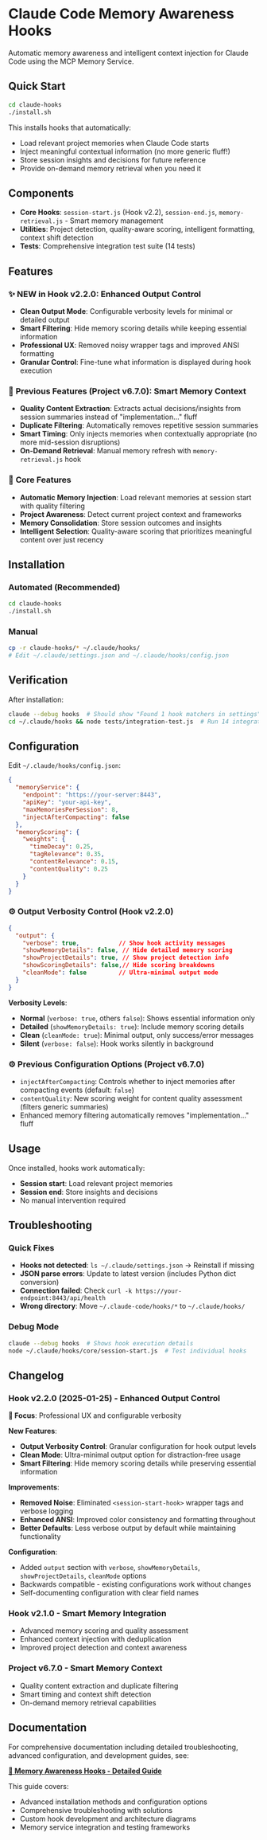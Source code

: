 # Claude Code Memory Awareness Hooks

Automatic memory awareness and intelligent context injection for Claude Code using the MCP Memory Service.

## Quick Start

```bash
cd claude-hooks
./install.sh
```

This installs hooks that automatically:
- Load relevant project memories when Claude Code starts
- Inject meaningful contextual information (no more generic fluff!)
- Store session insights and decisions for future reference
- Provide on-demand memory retrieval when you need it

## Components

- **Core Hooks**: `session-start.js` (Hook v2.2), `session-end.js`, `memory-retrieval.js` - Smart memory management
- **Utilities**: Project detection, quality-aware scoring, intelligent formatting, context shift detection  
- **Tests**: Comprehensive integration test suite (14 tests)

## Features

### ✨ **NEW in Hook v2.2.0**: Enhanced Output Control
- **Clean Output Mode**: Configurable verbosity levels for minimal or detailed output
- **Smart Filtering**: Hide memory scoring details while keeping essential information
- **Professional UX**: Removed noisy wrapper tags and improved ANSI formatting
- **Granular Control**: Fine-tune what information is displayed during hook execution

### 🧠 **Previous Features (Project v6.7.0)**: Smart Memory Context  
- **Quality Content Extraction**: Extracts actual decisions/insights from session summaries instead of "implementation..." fluff
- **Duplicate Filtering**: Automatically removes repetitive session summaries
- **Smart Timing**: Only injects memories when contextually appropriate (no more mid-session disruptions)
- **On-Demand Retrieval**: Manual memory refresh with `memory-retrieval.js` hook

### 🧠 **Core Features**
- **Automatic Memory Injection**: Load relevant memories at session start with quality filtering
- **Project Awareness**: Detect current project context and frameworks  
- **Memory Consolidation**: Store session outcomes and insights
- **Intelligent Selection**: Quality-aware scoring that prioritizes meaningful content over just recency

## Installation

### Automated (Recommended)
```bash
cd claude-hooks
./install.sh
```

### Manual
```bash
cp -r claude-hooks/* ~/.claude/hooks/
# Edit ~/.claude/settings.json and ~/.claude/hooks/config.json
```

## Verification

After installation:
```bash
claude --debug hooks  # Should show "Found 1 hook matchers in settings"
cd ~/.claude/hooks && node tests/integration-test.js  # Run 14 integration tests
```

## Configuration

Edit `~/.claude/hooks/config.json`:
```json
{
  "memoryService": {
    "endpoint": "https://your-server:8443",
    "apiKey": "your-api-key",
    "maxMemoriesPerSession": 8,
    "injectAfterCompacting": false
  },
  "memoryScoring": {
    "weights": {
      "timeDecay": 0.25,
      "tagRelevance": 0.35,
      "contentRelevance": 0.15,
      "contentQuality": 0.25
    }
  }
}
```

### ⚙️ **Output Verbosity Control (Hook v2.2.0)**
```json
{
  "output": {
    "verbose": true,           // Show hook activity messages
    "showMemoryDetails": false, // Hide detailed memory scoring
    "showProjectDetails": true, // Show project detection info
    "showScoringDetails": false,// Hide scoring breakdowns
    "cleanMode": false         // Ultra-minimal output mode
  }
}
```

**Verbosity Levels**:
- **Normal** (`verbose: true`, others `false`): Shows essential information only
- **Detailed** (`showMemoryDetails: true`): Include memory scoring details  
- **Clean** (`cleanMode: true`): Minimal output, only success/error messages
- **Silent** (`verbose: false`): Hook works silently in background

### ⚙️ **Previous Configuration Options (Project v6.7.0)**
- `injectAfterCompacting`: Controls whether to inject memories after compacting events (default: `false`)
- `contentQuality`: New scoring weight for content quality assessment (filters generic summaries)
- Enhanced memory filtering automatically removes "implementation..." fluff

## Usage

Once installed, hooks work automatically:
- **Session start**: Load relevant project memories
- **Session end**: Store insights and decisions
- No manual intervention required

## Troubleshooting

### Quick Fixes
- **Hooks not detected**: `ls ~/.claude/settings.json` → Reinstall if missing
- **JSON parse errors**: Update to latest version (includes Python dict conversion)
- **Connection failed**: Check `curl -k https://your-endpoint:8443/api/health`
- **Wrong directory**: Move `~/.claude-code/hooks/*` to `~/.claude/hooks/`

### Debug Mode
```bash
claude --debug hooks  # Shows hook execution details
node ~/.claude/hooks/core/session-start.js  # Test individual hooks
```

## Changelog

### Hook v2.2.0 (2025-01-25) - Enhanced Output Control
**🎯 Focus**: Professional UX and configurable verbosity

**New Features**:
- **Output Verbosity Control**: Granular configuration for hook output levels
- **Clean Mode**: Ultra-minimal output option for distraction-free usage
- **Smart Filtering**: Hide memory scoring details while preserving essential information

**Improvements**:
- **Removed Noise**: Eliminated `<session-start-hook>` wrapper tags and verbose logging
- **Enhanced ANSI**: Improved color consistency and formatting throughout
- **Better Defaults**: Less verbose output by default while maintaining functionality

**Configuration**:
- Added `output` section with `verbose`, `showMemoryDetails`, `showProjectDetails`, `cleanMode` options
- Backwards compatible - existing configurations work without changes
- Self-documenting configuration with clear field names

### Hook v2.1.0 - Smart Memory Integration
- Advanced memory scoring and quality assessment
- Enhanced context injection with deduplication
- Improved project detection and context awareness

### Project v6.7.0 - Smart Memory Context
- Quality content extraction and duplicate filtering
- Smart timing and context shift detection
- On-demand memory retrieval capabilities

## Documentation

For comprehensive documentation including detailed troubleshooting, advanced configuration, and development guides, see:

**[📖 Memory Awareness Hooks - Detailed Guide](https://github.com/doobidoo/mcp-memory-service/wiki/Memory-Awareness-Hooks-Detailed-Guide)**

This guide covers:
- Advanced installation methods and configuration options
- Comprehensive troubleshooting with solutions
- Custom hook development and architecture diagrams
- Memory service integration and testing frameworks